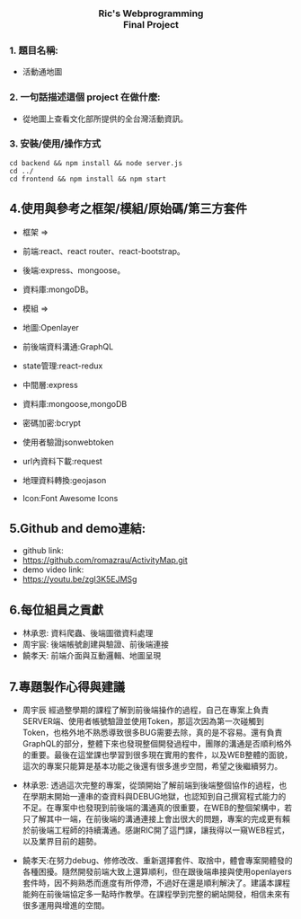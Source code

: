<h3 style="text-align:center">Ric's Webprogramming<br>Final Project</h3>

### 1. 題目名稱:
* 活動通地圖

### 2. 一句話描述這個 project 在做什麼:
* 從地圖上查看文化部所提供的全台灣活動資訊。


### 3. 安裝/使用/操作方式
```
cd backend && npm install && node server.js
cd ../
cd frontend && npm install && npm start
```

## 4.使用與參考之框架/模組/原始碼/第三方套件
* 框架 =>
* 前端:react、react router、react-bootstrap。
* 後端:express、mongoose。
* 資料庫:mongoDB。

* 模組 =>
* 地圖:Openlayer
* 前後端資料溝通:GraphQL
* state管理:react-redux
* 中間層:express
* 資料庫:mongoose,mongoDB
* 密碼加密:bcrypt
* 使用者驗證jsonwebtoken
* url內資料下載:request
* 地理資料轉換:geojason
* Icon:Font Awesome Icons


## 5.Github and demo連結:
* github link:
* https://github.com/romazrau/ActivityMap.git
* demo video link:
* https://youtu.be/zgI3K5EJMSg

## 6.每位組員之貢獻
* 林承恩: 資料爬蟲、後端圖徵資料處理
* 周宇宸: 後端帳號創建與驗證、前後端連接
* 饒孝天: 前端介面與互動邏輯、地圖呈現


## 7.專題製作心得與建議
* 周宇辰
經過整學期的課程了解到前後端操作的過程，自己在專案上負責SERVER端、使用者帳號驗證並使用Token，那這次因為第一次碰觸到Token，也格外地不熟悉導致很多BUG需要去除，真的是不容易。還有負責GraphQL的部分，整體下來也發現整個開發過程中，團隊的溝通是否順利格外的重要。最後在這堂課也學習到很多現在實用的套件，以及WEB整體的面貌，這次的專案只能算是基本功能之後還有很多進步空間，希望之後繼續努力。

* 林承恩:
透過這次完整的專案，從頭開始了解前端到後端整個協作的過程，也在學期末開始一連串的查資料與DEBUG地獄，也認知到自己撰寫程式能力的不足。在專案中也發現到前後端的溝通真的很重要，在WEB的整個架構中，若只了解其中一端，在前後端的溝通連接上會出很大的問題，專案的完成更有賴於前後端工程師的持續溝通。感謝RIC開了這門課，讓我得以一窺WEB程式，以及業界目前的趨勢。

* 饒孝天:在努力debug、修修改改、重新選擇套件、取捨中，體會專案開體發的各種困擾。隨然開發前端大致上還算順利，但在跟後端串接與使用openlayers套件時，因不夠熟悉而進度有所停滯，不過好在還是順利解決了。建議本課程能夠在前後端協定多一點時作教學。在課程學到完整的網站開發，相信未來有很多運用與增進的空間。
